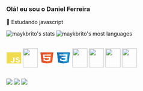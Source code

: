 ### Olá! eu sou o Daniel Ferreira 
🌱 Estudando javascript

<p align="left">
<img width="530em" src="https://github-readme-stats.vercel.app/api?username=DanielFerreiraas&show_icons=true&theme=vision-friendly-dark" alt="maykbrito's stats"/>
<img width="530em" src="https://github-readme-stats.vercel.app/api/top-langs/?username=DanielFerreiraas&layout=compact&theme=vision-friendly-dark" alt="maykbrito's most languages"/>
</p>
<div style="display: inline_block"><br>
  <img align="center" alt="Dan-Js" height="30" width="40" src="https://raw.githubusercontent.com/devicons/devicon/master/icons/javascript/javascript-plain.svg">
  <img align="center" height="50"  width="40" src="https://cdn.jsdelivr.net/gh/devicons/devicon/icons/php/php-original.svg" />
  <img align="center" alt="Dan-HTML" height="30" width="40" src="https://raw.githubusercontent.com/devicons/devicon/master/icons/html5/html5-original.svg">
  <img align="center" alt="Dan-CSS" height="30" width="40" src="https://raw.githubusercontent.com/devicons/devicon/master/icons/css3/css3-original.svg">
  <img align="center" height="50"  width="40" src="https://cdn.jsdelivr.net/gh/devicons/devicon/icons/bootstrap/bootstrap-original.svg" />
  <img align="center" height="50"  width="40" src="https://cdn.jsdelivr.net/gh/devicons/devicon/icons/mysql/mysql-original.svg" />  
  <img align="center" height="50"  width="40" src="https://cdn.jsdelivr.net/gh/devicons/devicon/icons/git/git-original.svg" />
  <img align="center" height="50"  width="40" src="https://cdn.jsdelivr.net/gh/devicons/devicon/icons/vscode/vscode-original.svg" />
  
  
</div>

##

<div> 
  
  <a href="https://instagram.com/danielferreiraas" target="_blank"><img src="https://img.shields.io/badge/-Instagram-%23E4405F?style=for-the-badge&logo=instagram&logoColor=white" target="_blank"></a>
 <a href="https://discord.gg/xYXvxACW4G" target="_blank"><img src="https://img.shields.io/badge/Discord-7289DA?style=for-the-badge&logo=discord&logoColor=white" target="_blank"></a> 
  <a href = "mailto:daniel.ferreirass.dev@gmail.com"><img src="https://img.shields.io/badge/-Gmail-%23333?style=for-the-badge&logo=gmail&logoColor=white" target="_blank">
  
</div>
